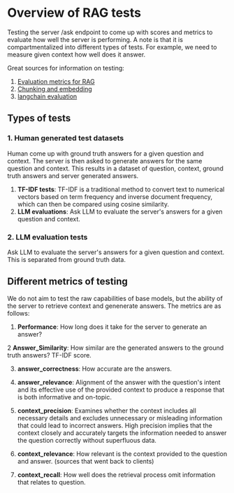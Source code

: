 # Overview of RAG tests

Testing the server /ask endpoint to come up with scores and metrics to evaluate how well the server is performing.
A note is that it is compartmentalized into different types of tests. For example, we need to measure given context how well does it answer.

Great sources for information on testing:

1. [Evaluation metrics for RAG](https://docs.ragas.io/en/stable/references/metrics.html)
2. [Chunking and embedding](https://github.com/FullStackRetrieval-com/RetrievalTutorials/blob/main/tutorials/LevelsOfTextSplitting/5_Levels_Of_Text_Splitting.ipynb)
3. [langchain evaluation](https://python.langchain.com/v0.1/docs/guides/productionization/evaluation/)

## Types of tests

### 1. Human generated test datasets

Human come up with ground truth answers for a given question and context. The server is then asked to generate answers for the same question and context. This results in a dataset of question, context, ground truth answers and server generated answers.

1. **TF-IDF tests**: TF-IDF is a traditional method to convert text to numerical vectors based on term frequency and inverse document frequency, which can then be compared using cosine similarity.
2. **LLM evaluations**: Ask LLM to evaluate the server's answers for a given question and context.

### 2. LLM evaluation tests

Ask LLM to evaluate the server's answers for a given question and context. This is separated from ground truth data.

## Different metrics of testing

We do not aim to test the raw capabilities of base models, but the ability of the server to retrieve context and genenerate answers. The metrics are as follows:

1. **Performance**: How long does it take for the server to generate an answer?

2 **Answer_Similarity**: How similar are the generated answers to the ground truth answers? TF-IDF score.

3. **answer_correctness**: How accurate are the answers.

4. **answer_relevance**: Alignment of the answer with the question's intent and its effective use of the provided context to produce a response that is both informative and on-topic.

5. **context_precision**: Examines whether the context includes all necessary details and excludes unnecessary or misleading information that could lead to incorrect answers. High precision implies that the context closely and accurately targets the information needed to answer the question correctly without superfluous data.

6. **context_relevance**: How relevant is the context provided to the question and answer.
   (sources that went back to clients)

7. **context_recall**: How well does the retrieval process omit information that relates to question.
